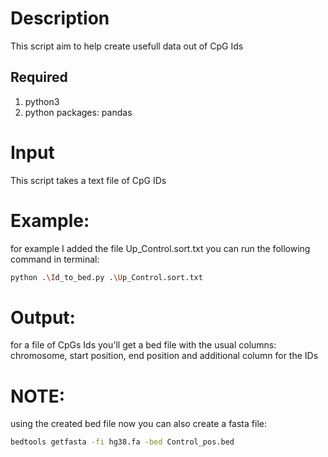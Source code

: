 # Description
This script aim to help create usefull data out of CpG Ids 

## Required 
1. python3
2. python packages: pandas

# Input
This script takes a text file of CpG IDs

# Example:
for example I added the file Up_Control.sort.txt
you can run the following command in terminal: 
``` bash
python .\Id_to_bed.py .\Up_Control.sort.txt
```

# Output:
for a file of CpGs Ids you'll get a bed file with the usual columns:
chromosome, start position, end position 
and additional column for the IDs

# NOTE:
using the created bed file now you can also create a fasta file:

``` bash
bedtools getfasta -fi hg38.fa -bed Control_pos.bed
```
